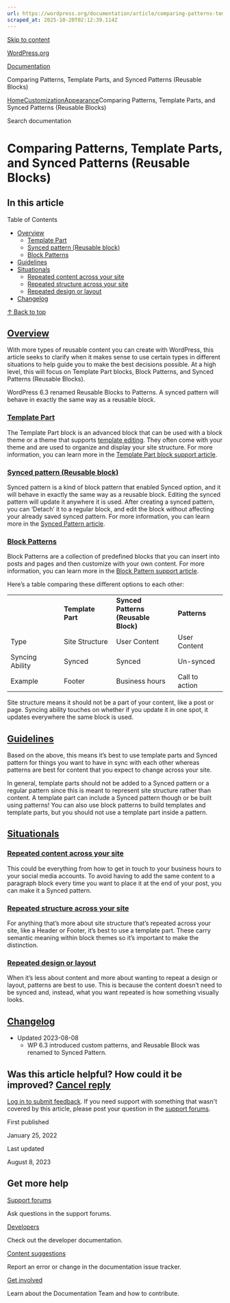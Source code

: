 ```yaml
---
url: https://wordpress.org/documentation/article/comparing-patterns-template-parts-and-reusable-blocks
scraped_at: 2025-10-20T02:12:39.114Z
---
```


[Skip to content](https://wordpress.org/documentation/article/comparing-patterns-template-parts-and-reusable-blocks/#wp--skip-link--target)

[WordPress.org](https://wordpress.org/)

[Documentation](https://wordpress.org/documentation)

Comparing Patterns, Template Parts, and Synced Patterns (Reusable Blocks)

[Home](https://wordpress.org/documentation)[Customization](https://wordpress.org/documentation/customization/)[Appearance](https://wordpress.org/documentation/category/appearance/)Comparing Patterns, Template Parts, and Synced Patterns (Reusable Blocks)

Search documentation

# Comparing Patterns, Template Parts, and Synced Patterns (Reusable Blocks)

## In this article

Table of Contents

- [Overview](https://wordpress.org/documentation/article/comparing-patterns-template-parts-and-reusable-blocks/#overview)
  - [Template Part](https://wordpress.org/documentation/article/comparing-patterns-template-parts-and-reusable-blocks/#template-part)
  - [Synced pattern (Reusable block)](https://wordpress.org/documentation/article/comparing-patterns-template-parts-and-reusable-blocks/#synced-pattern-reusable-block)
  - [Block Patterns](https://wordpress.org/documentation/article/comparing-patterns-template-parts-and-reusable-blocks/#block-patterns)
- [Guidelines](https://wordpress.org/documentation/article/comparing-patterns-template-parts-and-reusable-blocks/#guidelines)
- [Situationals](https://wordpress.org/documentation/article/comparing-patterns-template-parts-and-reusable-blocks/#situationals)
  - [Repeated content across your site](https://wordpress.org/documentation/article/comparing-patterns-template-parts-and-reusable-blocks/#repeated-content-across-your-site)
  - [Repeated structure across your site](https://wordpress.org/documentation/article/comparing-patterns-template-parts-and-reusable-blocks/#repeated-structure-across-your-site)
  - [Repeated design or layout](https://wordpress.org/documentation/article/comparing-patterns-template-parts-and-reusable-blocks/#repeated-design-or-layout)
- [Changelog](https://wordpress.org/documentation/article/comparing-patterns-template-parts-and-reusable-blocks/#changelog)

[↑ Back to top](https://wordpress.org/documentation/article/comparing-patterns-template-parts-and-reusable-blocks/#wp--skip-link--target)

## [Overview](https://wordpress.org/documentation/article/comparing-patterns-template-parts-and-reusable-blocks/\#overview)

With more types of reusable content you can create with WordPress, this article seeks to clarify when it makes sense to use certain types in different situations to help guide you to make the best decisions possible. At a high level, this will focus on Template Part blocks, Block Patterns, and Synced Patterns (Reusable Blocks).

WordPress 6.3 renamed Reusable Blocks to Patterns. A synced pattern will behave in exactly the same way as a reusable block.

### [Template Part](https://wordpress.org/documentation/article/comparing-patterns-template-parts-and-reusable-blocks/\#template-part)

The Template Part block is an advanced block that can be used with a block theme or a theme that supports [template editing](https://wordpress.org/themes/tags/template-editing/). They often come with your theme and are used to organize and display your site structure. For more information, you can learn more in the [Template Part block support article](https://wordpress.org/documentation/article/template-part-block/).

### [Synced pattern (Reusable block)](https://wordpress.org/documentation/article/comparing-patterns-template-parts-and-reusable-blocks/\#synced-pattern-reusable-block)

Synced pattern is a kind of block pattern that enabled Synced option, and it will behave in exactly the same way as a reusable block. Editing the synced pattern will update it anywhere it is used. After creating a synced pattern, you can ‘Detach’ it to a regular block, and edit the block without affecting your already saved synced pattern. For more information, you can learn more in the [Synced Pattern article](https://wordpress.org/documentation/article/reusable-blocks/).

### [Block Patterns](https://wordpress.org/documentation/article/comparing-patterns-template-parts-and-reusable-blocks/\#block-patterns)

Block Patterns are a collection of predefined blocks that you can insert into posts and pages and then customize with your own content. For more information, you can learn more in the [Block Pattern support article](https://wordpress.org/documentation/article/block-pattern/).

Here’s a table comparing these different options to each other:

|     |     |     |     |
| --- | --- | --- | --- |
|  | **Template Part** | **Synced Patterns**<br>**(Reusable Block)** | **Patterns** |
| Type | Site Structure | User Content | User Content |
| Syncing Ability | Synced | Synced | Un-synced |
| Example | Footer | Business hours | Call to action |

Site structure means it should not be a part of your content, like a post or page. Syncing ability touches on whether if you update it in one spot, it updates everywhere the same block is used.

## [Guidelines](https://wordpress.org/documentation/article/comparing-patterns-template-parts-and-reusable-blocks/\#guidelines)

Based on the above, this means it’s best to use template parts and Synced pattern for things you want to have in sync with each other whereas patterns are best for content that you expect to change across your site.

In general, template parts should not be added to a Synced pattern or a regular pattern since this is meant to represent site structure rather than content. A template part can include a Synced pattern though or be built using patterns! You can also use block patterns to build templates and template parts, but you should not use a template part inside a pattern.

## [Situationals](https://wordpress.org/documentation/article/comparing-patterns-template-parts-and-reusable-blocks/\#situationals)

### [Repeated content across your site](https://wordpress.org/documentation/article/comparing-patterns-template-parts-and-reusable-blocks/\#repeated-content-across-your-site)

This could be everything from how to get in touch to your business hours to your social media accounts. To avoid having to add the same content to a paragraph block every time you want to place it at the end of your post, you can make it a Synced pattern.

### [Repeated structure across your site](https://wordpress.org/documentation/article/comparing-patterns-template-parts-and-reusable-blocks/\#repeated-structure-across-your-site)

For anything that’s more about site structure that’s repeated across your site, like a Header or Footer, it’s best to use a template part. These carry semantic meaning within block themes so it’s important to make the distinction.

### [Repeated design or layout](https://wordpress.org/documentation/article/comparing-patterns-template-parts-and-reusable-blocks/\#repeated-design-or-layout)

When it’s less about content and more about wanting to repeat a design or layout, patterns are best to use. This is because the content doesn’t need to be synced and, instead, what you want repeated is how something visually looks.

## [Changelog](https://wordpress.org/documentation/article/comparing-patterns-template-parts-and-reusable-blocks/\#changelog)

- Updated 2023-08-08
  - WP 6.3 introduced custom patterns, and Reusable Block was renamed to Synced Pattern.

## Was this article helpful? How could it be improved? [Cancel reply](https://wordpress.org/documentation/article/comparing-patterns-template-parts-and-reusable-blocks/\#respond)

[Log in to submit feedback](https://login.wordpress.org/?redirect_to=https%3A%2F%2Fwordpress.org%2Fdocumentation%2Farticle%2Fcomparing-patterns-template-parts-and-reusable-blocks%2F&locale=en_US). If you need support with something that wasn't covered by this article, please post your question in the [support forums](https://wordpress.org/support/forums/).

First published

January 25, 2022

Last updated

August 8, 2023

## Get more help

[Support forums](https://wordpress.org/support/forums/)

Ask questions in the support forums.

[Developers](https://developer.wordpress.org/)

Check out the developer documentation.

[Content suggestions](https://github.com/WordPress/Documentation-Issue-Tracker/issues)

Report an error or change in the documentation issue tracker.

[Get involved](https://make.wordpress.org/docs/)

Learn about the Documentation Team and how to contribute.